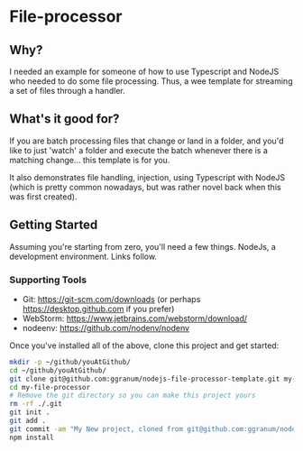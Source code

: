 # File-processor

## Why?

I needed an example for someone of how to use Typescript and NodeJS who needed to do some file processing. Thus, a wee template for streaming a set of files through a handler.

## What's it good for?

If you are batch processing files that change or land in a folder, and you'd like to just 'watch' a folder and execute the batch whenever there is a matching change... this template is for you. 

It also demonstrates file handling, injection, using Typescript with NodeJS (which is pretty common nowadays, but was rather novel back when this was first created).

## Getting Started

Assuming you're starting from zero, you'll need a few things. NodeJs, a development environment. Links follow.


### Supporting Tools

* Git: https://git-scm.com/downloads (or perhaps https://desktop.github.com if you prefer)
* WebStorm: https://www.jetbrains.com/webstorm/download/
* nodeenv: https://github.com/nodenv/nodenv

Once you've installed all of the above, clone this project and get started:

```bash
mkdir -p ~/github/youAtGithub/
cd ~/github/youAtGithub/
git clone git@github.com:ggranum/nodejs-file-processor-template.git my-file-processor
cd my-file-processor
# Remove the git directory so you can make this project yours
rm -rf ./.git
git init .
git add .
git commit -am "My New project, cloned from git@github.com:ggranum/nodejs-file-processor-template.git"
npm install
```
